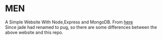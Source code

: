 # MEN
A Simple Website With Node,Express and MongoDB. From <a href='https://closebrace.com/tutorials/2017-03-02/the-dead-simple-step-by-step-guide-for-front-end-developers-to-getting-up-and-running-with-nodejs-express-and-mongodb'>here</a>
<br>
Since jade had renamed to pug, so there are some differences between the above website and this repo.